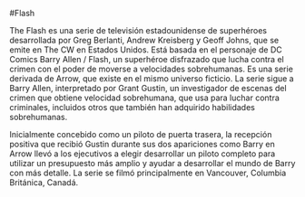#Flash


The Flash es una serie de televisión estadounidense de superhéroes desarrollada por Greg Berlanti, Andrew Kreisberg y Geoff Johns, que se emite en The CW en Estados Unidos. Está basada en el personaje de DC Comics Barry Allen / Flash, un superhéroe disfrazado que lucha contra el crimen con el poder de moverse a velocidades sobrehumanas. Es una serie derivada de Arrow, que existe en el mismo universo ficticio. La serie sigue a Barry Allen, interpretado por Grant Gustin, un investigador de escenas del crimen que obtiene velocidad sobrehumana, que usa para luchar contra criminales, incluidos otros que también han adquirido habilidades sobrehumanas.

Inicialmente concebido como un piloto de puerta trasera, la recepción positiva que recibió Gustin durante sus dos apariciones como Barry en Arrow llevó a los ejecutivos a elegir desarrollar un piloto completo para utilizar un presupuesto más amplio y ayudar a desarrollar el mundo de Barry con más detalle. La serie se filmó principalmente en Vancouver, Columbia Británica, Canadá.
